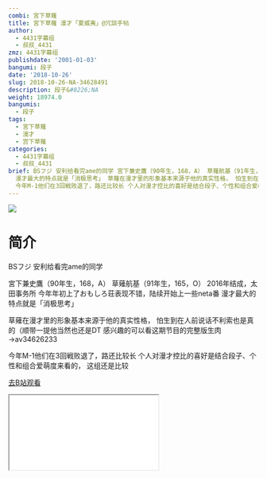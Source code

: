 ```yaml
---
combi: 宮下草薙
title: 宮下草薙 漫才「夏威夷」@冗談手帖
author:
  - 4431字幕组
  - 叔叔_4431
zmz: 4431字幕组
publishdate: '2001-01-03'
bangumi: 段子
date: '2018-10-26'
slug: 2018-10-26-NA-34628491
description: 段子&#8226;NA
weight: 18974.0
bangumis:
  - 段子
tags:
  - 宮下草薙
  - 漫才
  - 宫下草薙
categories:
  - 4431字幕组
  - 叔叔_4431
brief: BSフジ 安利给看完ame的同学 宮下兼史鷹（90年生，168，A） 草薙航基（91年生，165，O） 2016年结成，太田事务所 今年年初上了おもしろ荘表现不错，陆续开始上一些neta番
  漫才最大的特点就是「消极思考」 草薙在漫才里的形象基本来源于他的真实性格， 怕生到在人前说话不利索也是真的（顺带一提他当然也还是DT 感兴趣的可以看这期节目的完整版生肉→av34626233
  今年M-1他们在3回戦败退了，路还比较长 个人对漫才控比的喜好是结合段子、个性和组合爱萌度来看的， 这组还是比较
---
```

![](https://i.imgur.com/2ET8kLW.jpg)
# 简介  
BSフジ
安利给看完ame的同学

宮下兼史鷹（90年生，168，A）
草薙航基（91年生，165，O）
2016年结成，太田事务所
今年年初上了おもしろ荘表现不错，陆续开始上一些neta番
漫才最大的特点就是「消极思考」

草薙在漫才里的形象基本来源于他的真实性格，
怕生到在人前说话不利索也是真的（顺带一提他当然也还是DT
感兴趣的可以看这期节目的完整版生肉→av34626233

今年M-1他们在3回戦败退了，路还比较长
个人对漫才控比的喜好是结合段子、个性和组合爱萌度来看的，
这组还是比较  

[去B站观看](https://www.bilibili.com/video/av34628491/)
<div class ="resp-container"><iframe class="testiframe" src="//player.bilibili.com/player.html?aid=34628491"", scrolling="no", allowfullscreen="true" > </iframe></div> 
